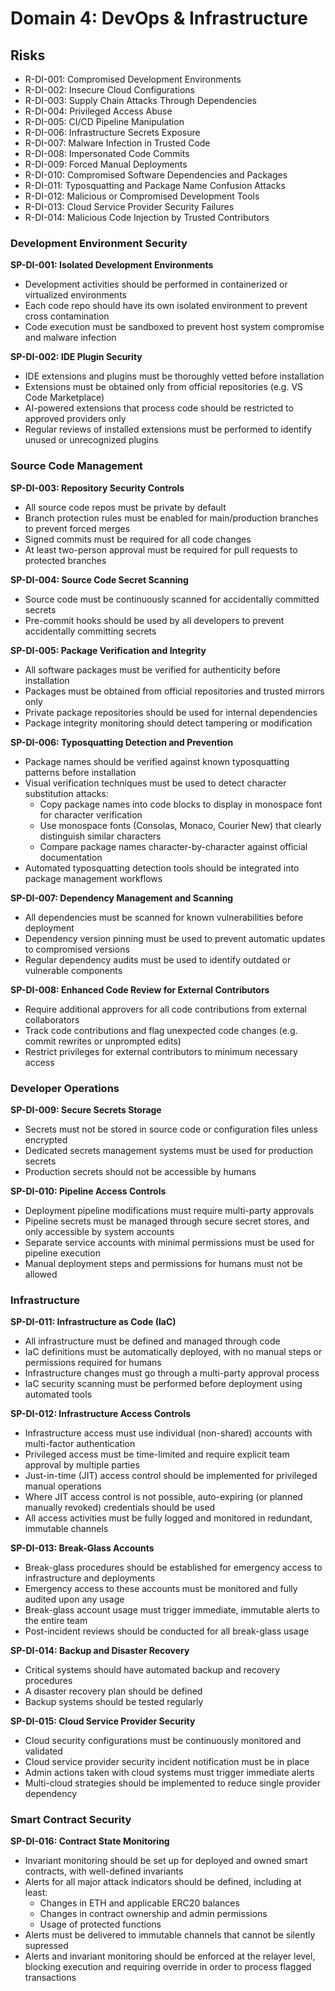 # Domain 4: DevOps & Infrastructure

## Risks

- R-DI-001: Compromised Development Environments
- R-DI-002: Insecure Cloud Configurations
- R-DI-003: Supply Chain Attacks Through Dependencies
- R-DI-004: Privileged Access Abuse
- R-DI-005: CI/CD Pipeline Manipulation
- R-DI-006: Infrastructure Secrets Exposure
- R-DI-007: Malware Infection in Trusted Code
- R-DI-008: Impersonated Code Commits
- R-DI-009: Forced Manual Deployments
- R-DI-010: Compromised Software Dependencies and Packages
- R-DI-011: Typosquatting and Package Name Confusion Attacks
- R-DI-012: Malicious or Compromised Development Tools
- R-DI-013: Cloud Service Provider Security Failures
- R-DI-014: Malicious Code Injection by Trusted Contributors

### **Development Environment Security**

**SP-DI-001: Isolated Development Environments**
- Development activities should be performed in containerized or virtualized environments
- Each code repo should have its own isolated environment to prevent cross contamination
- Code execution must be sandboxed to prevent host system compromise and malware infection

**SP-DI-002: IDE Plugin Security**
- IDE extensions and plugins must be thoroughly vetted before installation
- Extensions must be obtained only from official repositories (e.g. VS Code Marketplace)
- AI-powered extensions that process code should be restricted to approved providers only
- Regular reviews of installed extensions must be performed to identify unused or unrecognized plugins

### **Source Code Management**

**SP-DI-003: Repository Security Controls**
- All source code repos must be private by default
- Branch protection rules must be enabled for main/production branches to prevent forced merges
- Signed commits must be required for all code changes
- At least two-person approval must be required for pull requests to protected branches

**SP-DI-004: Source Code Secret Scanning**
- Source code must be continuously scanned for accidentally committed secrets
- Pre-commit hooks should be used by all developers to prevent accidentally committing secrets

**SP-DI-005: Package Verification and Integrity**
- All software packages must be verified for authenticity before installation
- Packages must be obtained from official repositories and trusted mirrors only
- Private package repositories should be used for internal dependencies
- Package integrity monitoring should detect tampering or modification

**SP-DI-006: Typosquatting Detection and Prevention**
- Package names should be verified against known typosquatting patterns before installation
- Visual verification techniques must be used to detect character substitution attacks:
  - Copy package names into code blocks to display in monospace font for character verification
  - Use monospace fonts (Consolas, Monaco, Courier New) that clearly distinguish similar characters
  - Compare package names character-by-character against official documentation
- Automated typosquatting detection tools should be integrated into package management workflows

**SP-DI-007: Dependency Management and Scanning**
- All dependencies must be scanned for known vulnerabilities before deployment
- Dependency version pinning must be used to prevent automatic updates to compromised versions
- Regular dependency audits must be used to identify outdated or vulnerable components

**SP-DI-008: Enhanced Code Review for External Contributors**
- Require additional approvers for all code contributions from external collaborators
- Track code contributions and flag unexpected code changes (e.g. commit rewrites or unprompted edits)
- Restrict privileges for external contributors to minimum necessary access

### **Developer Operations**

**SP-DI-009: Secure Secrets Storage**
- Secrets must not be stored in source code or configuration files unless encrypted
- Dedicated secrets management systems must be used for production secrets
- Production secrets should not be accessible by humans

**SP-DI-010: Pipeline Access Controls**
- Deployment pipeline modifications must require multi-party approvals
- Pipeline secrets must be managed through secure secret stores, and only accessible by system accounts
- Separate service accounts with minimal permissions must be used for pipeline execution
- Manual deployment steps and permissions for humans must not be allowed

### **Infrastructure**

**SP-DI-011: Infrastructure as Code (IaC)**
- All infrastructure must be defined and managed through code
- IaC definitions must be automatically deployed, with no manual steps or permissions required for humans
- Infrastructure changes must go through a multi-party approval process
- IaC security scanning must be performed before deployment using automated tools

**SP-DI-012: Infrastructure Access Controls**
- Infrastructure access must use individual (non-shared) accounts with multi-factor authentication
- Privileged access must be time-limited and require explicit team approval by multiple parties
- Just-in-time (JIT) access control should be implemented for privileged manual operations
- Where JIT access control is not possible, auto-expiring (or planned manually revoked) credentials should be used
- All access activities must be fully logged and monitored in redundant, immutable channels

**SP-DI-013: Break-Glass Accounts**
- Break-glass procedures should be established for emergency access to infrastructure and deployments
- Emergency access to these accounts must be monitored and fully audited upon any usage
- Break-glass account usage must trigger immediate, immutable alerts to the entire team
- Post-incident reviews should be conducted for all break-glass usage

**SP-DI-014: Backup and Disaster Recovery**
- Critical systems should have automated backup and recovery procedures
- A disaster recovery plan should be defined
- Backup systems should be tested regularly

**SP-DI-015: Cloud Service Provider Security**
- Cloud security configurations must be continuously monitored and validated
- Cloud service provider security incident notification must be in place
- Admin actions taken with cloud systems must trigger immediate alerts
- Multi-cloud strategies should be implemented to reduce single provider dependency

### **Smart Contract Security**

**SP-DI-016: Contract State Monitoring**
- Invariant monitoring should be set up for deployed and owned smart contracts, with well-defined invariants
- Alerts for all major attack indicators should be defined, including at least:
    - Changes in ETH and applicable ERC20 balances
    - Changes in contract ownership and admin permissions
    - Usage of protected functions
- Alerts must be delivered to immutable channels that cannot be silently supressed
- Alerts and invariant monitoring should be enforced at the relayer level, blocking execution and requiring override in order to process flagged transactions
